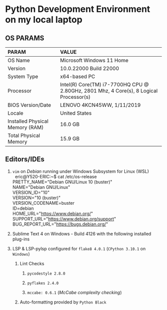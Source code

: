# Python Development Environment on my local laptop

## OS PARAMS

|PARAM                           |VALUE                                 |
|:-------------------------------|:-------------------------------------|
|OS Name                         |Microsoft Windows 11 Home             |
|Version                         |10.0.22000 Build 22000                |
|System Type                     |x64-based PC                          |
|Processor                       |Intel(R) Core(TM) i7-7700HQ CPU @ 2.80GHz, 2801 Mhz, 4 Core(s), 8 Logical Processor(s)|
|BIOS Version/Date               |LENOVO 4KCN45WW, 1/11/2019            |
|Locale                          |United States                         |
|Installed Physical Memory (RAM) |16.0 GB                               |
|Total Physical Memory           |15.9 GB                               |

## Editors/IDEs

1. `vim` on *Debian* running under Windows Subsystem for Linux (WSL)  
&nbsp;
    eric@Y520-ERIC:~$ cat /etc/os-release  
    PRETTY_NAME="Debian GNU/Linux 10 (buster)"  
    NAME="Debian GNU/Linux"  
    VERSION_ID="10"  
    VERSION="10 (buster)"  
    VERSION_CODENAME=buster  
    ID=debian  
    HOME_URL="https://www.debian.org/"  
    SUPPORT_URL="https://www.debian.org/support"  
    BUG_REPORT_URL="https://bugs.debian.org/"
&nbsp;
1. Sublime Text 4 on Windows - Build 4126 with the following installed plug-ins

1. LSP &amp; LSP-pylsp configured for `flake8 4.0.1` (`CPython 3.10.1` on `Windows`)

   1. Lint Checks  

      1. `pycodestyle 2.8.0`  

      1. `pyflakes 2.4.0`  

      1. `mccabe: 0.6.1` (*McCabe complexity checking*)  

   1. Auto-formatting provided by `Python Black`

&nbsp;
&nbsp;
&nbsp;
&nbsp;
